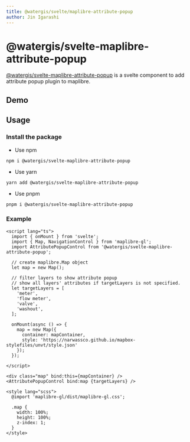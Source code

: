 ```yaml
---
title: @watergis/svelte/maplibre-attribute-popup
author: Jin Igarashi
---
```


<script lang="ts">
	import AtttributePopupExample from "$lib/components/AtttributePopupExample.svelte";
</script>

# @watergis/svelte-maplibre-attribute-popup

[@watergis/svelte-maplibre-attribute-popup](https://github.com/watergis/svelte-maplibre-components/tree/main/packages/attribute-popup) is a svelte component to add attribute popup plugin to maplibre.

## Demo

<AtttributePopupExample />

## Usage

### Install the package

- Use npm
```
npm i @watergis/svelte-maplibre-attribute-popup
```

- Use yarn
```
yarn add @watergis/svelte-maplibre-attribute-popup
```

- Use pnpm
```
pnpm i @watergis/svelte-maplibre-attribute-popup
```

### Example

```svelte
<script lang="ts">
  import { onMount } from 'svelte';
  import { Map, NavigationControl } from 'maplibre-gl';
  import AttributePopupControl from '@watergis/svelte-maplibre-attribute-popup';

  // create maplibre.Map object
  let map = new Map();

  // filter layers to show attribute popup
  // show all layers' attributes if targetLayers is not specified.
  let targetLayers = [
    'meter',
    'flow meter',
    'valve',
    'washout',
  ];

  onMount(async () => {
    map = new Map({
      container: mapContainer,
      style: 'https://narwassco.github.io/mapbox-stylefiles/unvt/style.json'
    });
  });

</script>

<div class="map" bind:this={mapContainer} />
<AttributePopupControl bind:map {targetLayers} />

<style lang="scss">
  @import 'maplibre-gl/dist/maplibre-gl.css';

  .map {
    width: 100%;
    height: 100%;
    z-index: 1;
  }
</style>
```
